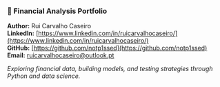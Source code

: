 ### 📘 Financial Analysis Portfolio

**Author:** Rui Carvalho Caseiro     
**LinkedIn:** [https://www.linkedin.com/in/ruicarvalhocaseiro/](https://www.linkedin.com/in/ruicarvalhocaseiro/)  
**GitHub:** [https://github.com/notp1ssed](https://github.com/notp1ssed)  
**Email:** ruicarvalhocaseiro@outlook.pt

*Exploring financial data, building models, and testing strategies through Python and data science.*
